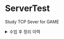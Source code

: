 # ServerTest
Study TCP Sever for GAME

<details markdown="1">
<summary>  수업 후 정리 이력 </summary>



2022.05.22 
처음 시작 - 콘솔 앱 3개로 환경 설정 완료

2022.05.25
Thread 생성 및 Start, Name 변경, Join을 통해 동기시키기
https://velog.io/@livelyjuseok/개인공부-서버-실습2

2022.05.25
ThreadPool, Task 개념 숙지 및 사용
https://velog.io/@livelyjuseok/개인공부-서버-실습3

2022.05.26
컴파일러 최적화 
https://velog.io/@livelyjuseok/개인공부-서버-실습4-최적화-예외처리

2022.05.27
캐시 이론 및 실습
https://velog.io/@livelyjuseok/개인공부-서버-실습4-캐시-이론

2022.05.28
Memory Barrier 공부 및 실습
https://velog.io/@livelyjuseok/개인공부-서버-실습5-Memory-Barrier

2022.05.29
원자성 개념 배움, Interlocked 사용
https://velog.io/@livelyjuseok/개인공부-서버-실습7-Interlocked

2022.05.30
Interlocked 단점, Monitor.Enter & Exit 사용, 가장 편한 lock 키워드 사용
https://velog.io/@livelyjuseok/개인공부-서버-실습7-Lock-기초

2022.05.31
Lock이 두 개일 경우 발생할 수 있는 DeadLock 구현 및 해결
https://velog.io/@livelyjuseok/개인공부-서버-실습8-DeadLock

2022.06.01
Lock 구현 이론 
https://velog.io/@livelyjuseok/개인공부-서버실습9-Lock-구현-이론

2022.06.02
SpinLock 구현 및 문제 해결
https://velog.io/@livelyjuseok/개인공부-서버실습10-SpinLock

2022.06.03
Context SWitching 개념 이해
https://velog.io/@livelyjuseok/개인공부-서버실습11-Context-Switching

2022.06.04
골병..

2022.06.05
Context SWitching 개념 이해
https://velog.io/@livelyjuseok/개인공부-서버실습12-Auto-Reset-Event

2022.06.06
Reader Writer Lock 개념 잡기
https://velog.io/@livelyjuseok/개인공부-서버실습12-ReaderWriterLock-개념

2022.06.07-08
Reader Writer Lock 구현
https://velog.io/@livelyjuseok/개인공부-서버실습13-ReaderWriterLock-구현

2022.06.09
Thread Local Storage 구현
https://velog.io/@livelyjuseok/개인공부-서버실습14-Thread-Local-Storage

2022.06.10
네트워크 기초
https://velog.io/@livelyjuseok/개인공부-서버실습17-네트워크-기초-이론

네트워크 TCP/IP 5 계층 구조
https://velog.io/@livelyjuseok/개인공부-서버실습18-통신모델-TCPIP

2022.06.11
소켓 프로그래밍 기초 + 구현
https://velog.io/@livelyjuseok/개인공부-서버실습19-소켓프로그래밍-기초

2022.06.12
소켓 프로그래밍 구현 코드 구분 - listener
https://velog.io/@livelyjuseok/개인공부-서버실습19-서버-코드-구분-비동기-승인-처리

2022.06.13
소켓 프로그래밍 구현 코드 구분 - Receive
https://velog.io/@livelyjuseok/개인공부-서버실습20-서버-코드-구분-비동기-처리2

2022.06.14
소켓 프로그래밍 구현 코드 구분 - Send
https://velog.io/@livelyjuseok/개인공부-서버실습22-서버-코드-구분-비동기-처리3

2022.06.15
소켓 프로그래밍 구현 코드 구분 - Send 패킷 
https://velog.io/@livelyjuseok/개인공부-서버실습23-서버-코드-구분-비동기-처리4

2022.06.15
소켓 프로그래밍 구현 코드 구분 - Session 구분
https://velog.io/@livelyjuseok/개인공부-서버실습24-서버-코드-구분-비동기-처리5

2022.06.16
Connector 제작 & 라이브러리화
https://velog.io/@livelyjuseok/개인공부-서버실습25-Connector

2022.06.17
TCP와 UDP에 대한 공부
https://velog.io/@livelyjuseok/개인공부-서버실습26-TCP-UDP

2022.06.18
Receive Buffer 
https://velog.io/@livelyjuseok/개인공부-서버실습26-RecvBuffer

2022.06.19
Send Buffer 
https://velog.io/@livelyjuseok/개인공부-서버실습28-SendBuffer

2022.06.21
Pakcet Session 구현 
https://velog.io/@livelyjuseok/개인공부-서버실습29-PacketSession

2022.06.23
Pakcet Session 구현 (2)
https://velog.io/@livelyjuseok/개인공부-서버실습30-PacketSession2

2022.06.24
Pakcet Session 구현 (3)
https://velog.io/@livelyjuseok/개인공부-서버실습31-PacketSession3

2022.06.25
UTF-8에 대한 이해
https://velog.io/@livelyjuseok/개인공부-서버실습32-UTF-8-Encording

2022.06.27
packetsession(4) - string 문자열 넘기기
https://velog.io/@livelyjuseok/packetsession4

2022.06.28
packetsession(5) - list로 구조체 넘기기
https://velog.io/@livelyjuseok/개인공부-서버실습34-List-Packet

2022.07.01
Packet Generator(1)
https://velog.io/@livelyjuseok/개인공부-서버실습35-Packet-Generator

2022.07.02
Packet Generator(2)
https://velog.io/@livelyjuseok/개인공부-서버실습36-Packet-Generator2

2022.07.03
Packet Generator(3)
https://velog.io/@livelyjuseok/개인공부-서버실습37-Packet-Generator3

2022.07.04 -> 오류로인해 못함 .. ㅠㅠ

2022.07.05
Packet Generator(4)
https://velog.io/@livelyjuseok/개인공부-서버실습38-Packet-Generator4

2022.07.06
Packet Generator(5)
https://velog.io/@livelyjuseok/개인공부-서버실습39-Packet-Generator5

2022.07.07 -> 휴식

2022.07.08
Packet Generator(6)
https://velog.io/@livelyjuseok/개인공부-서버실습40-Packet-Generator6

2022.07.13
Chat
https://velog.io/@livelyjuseok/개인공부-서버실습41-Chat1

2022.07.14
Chat2
https://velog.io/@livelyjuseok/개인공부-서버실습42-Chat2
</details>

